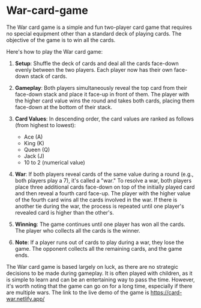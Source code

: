 # War-card-game
The War card game is a simple and fun two-player card game that requires no special equipment other than a standard deck of playing cards. The objective of the game is to win all the cards.

Here's how to play the War card game:

1. **Setup**: Shuffle the deck of cards and deal all the cards face-down evenly between the two players. Each player now has their own face-down stack of cards.

2. **Gameplay**: Both players simultaneously reveal the top card from their face-down stack and place it face-up in front of them. The player with the higher card value wins the round and takes both cards, placing them face-down at the bottom of their stack.

3. **Card Values**: In descending order, the card values are ranked as follows (from highest to lowest):
   - Ace (A)
   - King (K)
   - Queen (Q)
   - Jack (J)
   - 10 to 2 (numerical value)

4. **War**: If both players reveal cards of the same value during a round (e.g., both players play a 7), it's called a "war." To resolve a war, both players place three additional cards face-down on top of the initially played card and then reveal a fourth card face-up. The player with the higher value of the fourth card wins all the cards involved in the war. If there is another tie during the war, the process is repeated until one player's revealed card is higher than the other's.

5. **Winning**: The game continues until one player has won all the cards. The player who collects all the cards is the winner.

6. **Note**: If a player runs out of cards to play during a war, they lose the game. The opponent collects all the remaining cards, and the game ends.

The War card game is based largely on luck, as there are no strategic decisions to be made during gameplay. It is often played with children, as it is simple to learn and can be an entertaining way to pass the time. However, it's worth noting that the game can go on for a long time, especially if there are multiple wars.
The link to the live demo of the game is https://card-war.netlify.app/
